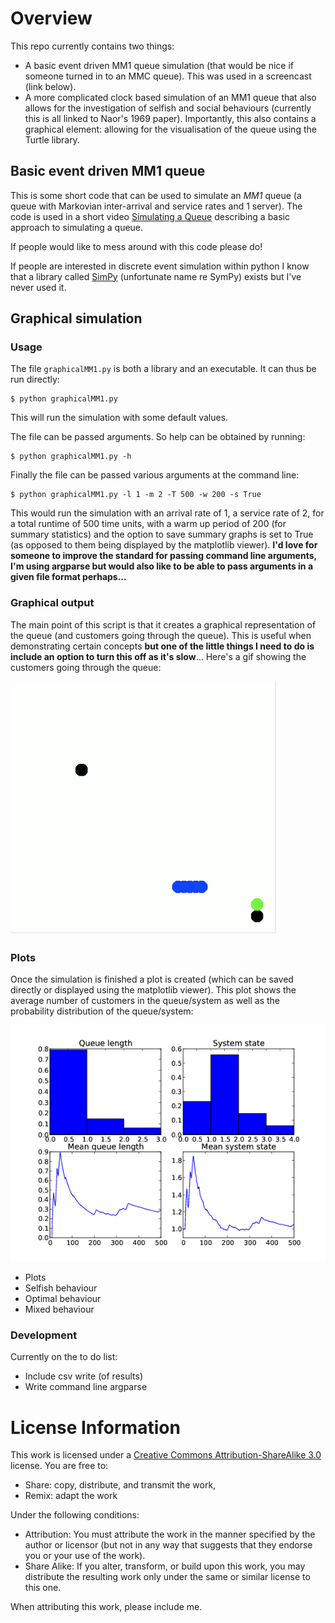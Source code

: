 # Overview

This repo currently contains two things:

- A basic event driven MM1 queue simulation (that would be nice if someone turned in to an MMC queue). This was used in a screencast (link below).
- A more complicated clock based simulation of an MM1 queue that also allows for the investigation of selfish and social behaviours (currently this is all linked to Naor's 1969 paper). Importantly, this also contains a graphical element: allowing for the visualisation of the queue using the Turtle library.

## Basic event driven MM1 queue

This is some short code that can be used to simulate an *MM1* queue (a queue with Markovian inter-arrival and service rates and 1 server). The code is used in a short video [Simulating a Queue](http://www.youtube.com/watch?v=WEA8m3j-Jqk) describing a basic approach to simulating a queue.

If people would like to mess around with this code please do!

If people are interested in discrete event simulation within python I know that a library called [SimPy](http://simpy.sourceforge.net/) (unfortunate name re SymPy) exists but I've never used it.

## Graphical simulation

### Usage

The file `graphicalMM1.py` is both a library and an executable. It can thus be run directly:

~~~{.bash}
$ python graphicalMM1.py
~~~

This will run the simulation with some default values.

The file can be passed arguments. So help can be obtained by running:

~~~{.bash}
$ python graphicalMM1.py -h
~~~

Finally the file can be passed various arguments at the command line:

~~~{.bash}
$ python graphicalMM1.py -l 1 -m 2 -T 500 -w 200 -s True
~~~

This would run the simulation with an arrival rate of 1, a service rate of 2, for a total runtime of 500 time units, with a warm up period of 200 (for summary statistics) and the option to save summary graphs is set to True (as opposed to them being displayed by the matplotlib viewer). **I'd love for someone to improve the standard for passing command line arguments, I'm using argparse but would also like to be able to pass arguments in a given file format perhaps...**

### Graphical output

The main point of this script is that it creates a graphical representation of the queue (and customers going through the queue). This is useful when demonstrating certain concepts **but one of the little things I need to do is include an option to turn this off as it's slow**... Here's a gif showing the customers going through the queue:

![](./Images/graphicalqueuedemo.gif)


### Plots

Once the simulation is finished a plot is created (which can be saved directly or displayed using the matplotlib viewer). This plot shows the average number of customers in the queue/system as well as the probability distribution of the queue/system:

![](./Images/plotforbasicsim.png)

- Plots
- Selfish behaviour
- Optimal behaviour
- Mixed behaviour

### Development

Currently on the to do list:

- Include csv write (of results)
- Write command line argparse

# License Information
This work is licensed under a [Creative Commons Attribution-ShareAlike 3.0](http://creativecommons.org/licenses/by-sa/3.0/us/) license.  You are free to:

* Share: copy, distribute, and transmit the work,
* Remix: adapt the work

Under the following conditions:

* Attribution: You must attribute the work in the manner specified by the author or licensor (but not in any way that suggests that they endorse you or your use of the work).
* Share Alike: If you alter, transform, or build upon this work, you may distribute the resulting work only under the same or similar license to this one.

When attributing this work, please include me.
